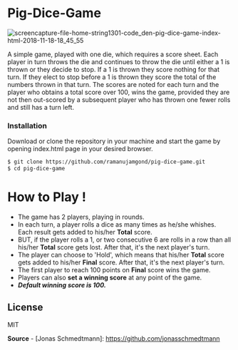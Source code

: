 # Pig-Dice-Game


![screencapture-file-home-string1301-code_den-pig-dice-game-index-html-2018-11-18-18_45_55](https://user-images.githubusercontent.com/8182687/48672938-4747a480-eb62-11e8-9bb1-75892e2e4305.png)


A simple game, played with one die, which requires a score sheet. Each player in turn throws the die and continues to throw the die until either a 1 is thrown or they decide to stop.  If a 1 is thrown they score nothing for that turn.  If they elect to stop before a 1 is thrown they score the total of the numbers thrown in that turn.  The scores are noted for each turn and the player who obtains a total score over 100, wins the game, provided they are not then out-scored by a subsequent player who has thrown one fewer rolls and still has a turn left.


### Installation

Download or clone the repository in your machine and start the game by opening index.html page in your desired browser.

```sh
$ git clone https://github.com/ramanujamgond/pig-dice-game.git
$ cd pig-dice-game
```


# How to Play !

  - The game has 2 players, playing in rounds.
  - In each turn, a player rolls a dice as many times as he/she whishes. Each result gets added to his/her **Total** score.
  - BUT, if the player rolls a 1, or two consecutive 6 are rolls in a row than all his/her **Total** score gets lost. After that, it's the next player's turn.
  - The player can choose to 'Hold', which means that his/her **Total** score gets added to his/her **Final** score. After that, it's the next player's turn.
  - The first player to reach 100 points on **Final** score wins the game.
  - Players can also **set a winning score** at any point of the game.
  - **_Default winning score is 100._**


License
----

MIT


**Source** - [Jonas Schmedtmann]: <https://github.com/jonasschmedtmann>
